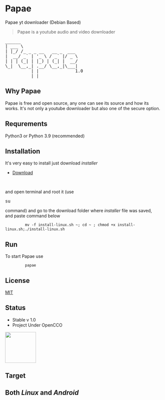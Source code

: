 # Papae
Papae yt downloader (Debian Based)
>Papae is a youtube audio and video downloader
<pre>
______                      
| ___ \                     
| |_/ /_ _ _ __   __ _  ___ 
|  __/ _` | '_ \ / _` |/ _ \
| | | (_| | |_) | (_| |  __/
\_|  \__,_| .__/ \__,_|\___|
          | |              1.0 
          |_|               
</pre>

## Why Papae
Papae is free and  open source, any one can see its source and how its works. It's not only a youtube downloader but also one of the secure option.
## Requrements
Python3 or Python 3.9 (recommended)
## Installation
It's very easy to install just download *installer*
+ [Download](https://raw.githubusercontent.com/SadhukhanR/papae/main/install-linux.sh)
<br>

and open terminal and root it (use <pre>su</pre> command) and  go to the download folder where *installer* file was saved, and paste command below 

             mv -f install-linux.sh ~; cd ~ ; chmod +x install-linux.sh;./install-linux.sh

## Run 
To start Papae use


             papae
      

## License 
[MIT](https://cho)
## Status
+ Stable v 1.0
+ Project Under OpenCCO

<a href="https://github.com/OpenCCO"><img heigh="100px" width="100px" src="https://github.com/OpenCCO/Searchlight-Badge/blob/main/7224.png"></a>


## Target
Both *Linux* and *Android*
------------------------------------------------

